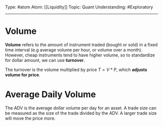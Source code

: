 Type: #atom
Atom: [[Liquidity]]
Topic: Quant
Understanding: #Exploratory 

----
# Volume

**Volume** refers to the amount of instrument traded (bought or sold) in a fixed time interval (e.g average volume per hour, or volume over a month). However, cheap instruments tend to have higher volume, so to standardize for dollar amount, we can use **turnover**.

The turnover is the volume multiplied by price $T=V*P$, which **adjusts volume for price**.

# Average Daily Volume

The ADV is the average dollar volume per day for an asset. A trade size can be measured as the size of the trade divided by the ADV. A larger trade size will move the price more. 
